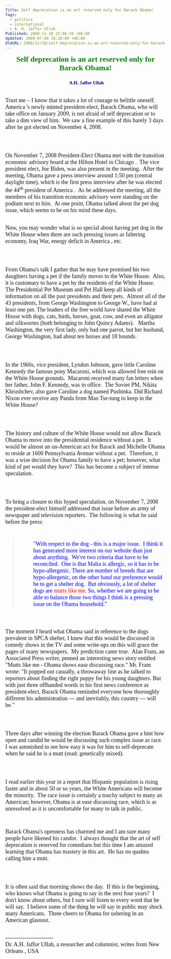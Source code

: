 ```yaml
---
Title: Self deprecation is an art reserved only for Barack Obama!
Tags:
  - politics
  - international
  - A. H. Jaffor Ullah
Published: 2008-11-10 22:06:39 +06:00
Updated: 2009-07-09 18:20:09 +06:00
OldURL: 2008/11/10/self-deprecation-is-an-art-reserved-only-for-barack-obama/
---
```



<p align="center" style="margin: 0in 0in 0pt"><font size="5" face="Garamond"><strong><font color="#008000">Self deprecation is an art reserved only for Barack Obama!</font></strong></font></p>
<p align="center" style="margin: 0in 0in 0pt">&nbsp;</p>
<p align="center" style="margin: 0in 0in 0pt"><span style="font-size: 8pt"><font size="5" face="Garamond"> </font></span><font size="4" color="#000080" face="Garamond"><span style="font-size: 11pt"><strong>A.H. Jaffor Ullah</strong></span></font></p>
<p align="center" style="margin: 0in 0in 0pt">&nbsp;</p>
<p style="margin: 0in 0in 0pt">&nbsp;</p>
<p style="margin: 0in 0in 0pt"><span style="font-size: 10pt"><script>        <!-- D(["mb","u003cfont faceu003d"Garamond"u003eu003cfont sizeu003d"4"u003eTrust me – I know that it takes a lot of courage to belittle oneself.u003cspanu003e  u003c/spanu003eAmerica 's newly minted president-elect, Barack Obama, who will take office on January 2009, is not afraid of self deprecation or to take a dim view of him.u003cspanu003e  u003c/spanu003eWe saw a fine example of this barely 3 days after he got elected on November 4, 2008.u003c/fontu003eu003c/fontu003eu003c/spanu003enu003cp styleu003d"margin:0in 0in 0pt"u003eu003cspan styleu003d"font-size:10pt"u003eu003cfont faceu003d"Garamond" sizeu003d"4"u003e u003c/fontu003eu003c/spanu003enu003cp styleu003d"margin:0in 0in 0pt"u003eu003cspan styleu003d"font-size:10pt"u003eu003cfont faceu003d"Garamond"u003eu003cfont sizeu003d"4"u003eOn November 7, 2008 President-Elect Obama met with the transition economic advisory board at the Hilton Hotel in Chicago .u003cspanu003e  u003c/spanu003eThe vice president elect, Joe Biden, was also present in the meeting.u003cspanu003e  u003c/spanu003eAfter the meeting, Obama gave a press interview around 1:50 pm (central daylight time), which is the first press interview after he was elected the 44u003csupu003ethu003c/supu003e president of America .u003cspanu003e  u003c/spanu003eAs he addressed the meeting, all the members of his transition economic advisory were standing on the podium next to him.u003cspanu003e  u003c/spanu003eAt one point, Obama talked about the pet dog issue, which seems to be on his mind these days.u003cspanu003e  u003c/spanu003eNow, you may wonder what is so special about having pet dog in the White House when there are such pressing issues as faltering economy, Iraq War, energy deficit inn America , etc.u003c/fontu003eu003c/fontu003eu003c/spanu003enu003cp styleu003d"margin:0in 0in 0pt"u003eu003cspan styleu003d"font-size:10pt"u003eu003cfont faceu003d"Garamond" sizeu003d"4"u003e u003c/fontu003eu003c/spanu003enu003cp styleu003d"margin:0in 0in 0pt"u003eu003cspan styleu003d"font-size:10pt"u003eu003cfont faceu003d"Garamond"u003eu003cfont sizeu003d"4"u003eFrom Obama's talk I gather that he may have promised his two daughters having a pet if the family moves to the White House.u003cspanu003e  u003c/spanu003eAlso, it is customary to have a pet by the residents of the White House.u003cspanu003e  u003c/spanu003eThe Presidential Pet Museum and Pet Hall keep all kinds of information on all the past presidents and their pets.u003cspanu003e  u003c/spanu003eAlmost all of the 43 presidents, from George Washington to George W., have had at least one pet. The leaders of the free world have shared the White House with dogs, cats, birds, horses, goat, cow, and even an alligator and silkworms (both belonging to John Quincy Adams).",1] );  //--></script><font size="4" face="Garamond">Trust me – I know that it takes a lot of courage to belittle oneself.  America 's newly minted president-elect, Barack Obama, who will take office on January 2009, is not afraid of self deprecation or to take a dim view of him.  We saw a fine example of this barely 3 days after he got elected on November 4, 2008.</font></span></p>
<p style="margin: 0in 0in 0pt">&nbsp;</p>
<p style="margin: 0in 0in 0pt">&nbsp;</p>
<p style="margin: 0in 0in 0pt">&nbsp;</p>
<p style="margin: 0in 0in 0pt">&nbsp;</p>
<p style="margin: 0in 0in 0pt"><span style="font-size: 10pt"><font size="4" face="Garamond">On November 7, 2008 President-Elect Obama met with the transition economic advisory board at the Hilton Hotel in Chicago .  The vice president elect, Joe Biden, was also present in the meeting.  After the meeting, Obama gave a press interview around 1:50 pm (central daylight time), which is the first press interview after he was elected the 44<sup>th</sup> president of America .  As he addressed the meeting, all the members of his transition economic advisory were standing on the podium next to him.  At one point, Obama talked about the pet dog issue, which seems to be on his mind these days.  </font></span></p>
<p style="margin: 0in 0in 0pt">&nbsp;</p>
<p style="margin: 0in 0in 0pt">&nbsp;</p>
<p style="margin: 0in 0in 0pt"><span style="font-size: 10pt"><font size="4" face="Garamond">Now, you may wonder what is so special about having pet dog in the White House when there are such pressing issues as faltering economy, Iraq War, energy deficit in America , etc.</font></span></p>
<p style="margin: 0in 0in 0pt">&nbsp;</p>
<p style="margin: 0in 0in 0pt">&nbsp;</p>
<p style="margin: 0in 0in 0pt">&nbsp;</p>
<p style="margin: 0in 0in 0pt">&nbsp;</p>
<p style="margin: 0in 0in 0pt"><span style="font-size: 10pt"><font size="4" face="Garamond">From Obama's talk I gather that he may have promised his two daughters having a pet if the family moves to the White House.  Also, it is customary to have a pet by the residents of the White House.  The Presidential Pet Museum and Pet Hall keep all kinds of information on all the past presidents and their pets.  Almost all of the 43 presidents, from George Washington to George W., have had at least one pet. The leaders of the free world have shared the White House with dogs, cats, birds, horses, goat, cow, and even an alligator and silkworms (both belonging to John Quincy Adams).<script>        <!-- D(["mb","u003cspanu003e  u003c/spanu003eMartha Washington, the very first lady, only had one parrot, but her husband, George Washington, had about ten horses and 18 hounds.u003c/fontu003eu003c/fontu003eu003c/spanu003enu003cp styleu003d"margin:0in 0in 0pt"u003eu003cspan styleu003d"font-size:10pt"u003eu003cfont faceu003d"Garamond" sizeu003d"4"u003e u003c/fontu003eu003c/spanu003enu003cp styleu003d"margin:0in 0in 0pt"u003eu003cspan styleu003d"font-size:10pt"u003eu003cfont faceu003d"Garamond"u003eu003cfont sizeu003d"4"u003eIn the 1960s, vice president, Lyndon Johnson, gave little Caroline Kennedy the famous pony Macaroni, which was allowed free rein on the White House grounds.u003cspanu003e  u003c/spanu003eMacaroni received many fan letters when her father, John F. Kennedy, was in office. u003cspanu003e u003c/spanu003eThe Soviet PM, Nikita Khrushchev, also gave Caroline a dog named Pushinka. Did Richard Nixon ever receive any Panda from Mao Tse-tung to keep in the White House? u003cspanu003e  u003c/spanu003eu003c/fontu003eu003c/fontu003eu003c/spanu003enu003cp styleu003d"margin:0in 0in 0pt"u003eu003cspan styleu003d"font-size:10pt"u003eu003cfont faceu003d"Garamond" sizeu003d"4"u003e u003c/fontu003eu003c/spanu003enu003cp styleu003d"margin:0in 0in 0pt"u003eu003cspan styleu003d"font-size:10pt"u003eu003cfont faceu003d"Garamond"u003eu003cfont sizeu003d"4"u003eThe history and culture of the White House would not allow Barack Obama to move into the presidential residence without a pet.u003cspanu003e  u003c/spanu003eIt would be almost an un-American act for Barack and Michelle Obama to reside at 1600 Pennsylvania Avenue without a pet.u003cspanu003e  u003c/spanu003eTherefore, it was a wise decision for Obama family to have a pet; however, what kind of pet would they have?u003cspanu003e  u003c/spanu003eThis has become a subject of intense speculation.u003c/fontu003eu003c/fontu003eu003c/spanu003enu003cp styleu003d"margin:0in 0in 0pt"u003eu003cspan styleu003d"font-size:10pt"u003eu003cfont faceu003d"Garamond" sizeu003d"4"u003e u003c/fontu003eu003c/spanu003enu003cp styleu003d"margin:0in 0in 0pt"u003eu003cspan styleu003d"font-size:10pt"u003eu003cfont faceu003d"Garamond"u003eu003cfont sizeu003d"4"u003eTo bring a closure to this hyped speculation, on November 7, 2008 the president-elect himself addressed that issue before an army of newspaper and television reporters.u003cspanu003e  u003c/spanu003eThe following is what he said before the press:u003c/fontu003eu003c/fontu003eu003c/spanu003enu003cp styleu003d"margin:0in 0in 0pt"u003eu003cspan styleu003d"font-size:10pt"u003eu003cfont faceu003d"Garamond" sizeu003d"4"u003e",1] );  //--></script>   Martha Washington, the very first lady, only had one parrot, but her husband, George Washington, had about ten horses and 18 hounds.</font></span></p>
<p style="margin: 0in 0in 0pt">&nbsp;</p>
<p style="margin: 0in 0in 0pt">&nbsp;</p>
<p style="margin: 0in 0in 0pt">&nbsp;</p>
<p style="margin: 0in 0in 0pt">&nbsp;</p>
<p style="margin: 0in 0in 0pt"><span style="font-size: 10pt"><font size="4" face="Garamond">In the 1960s, vice president, Lyndon Johnson, gave little Caroline Kennedy the famous pony Macaroni, which was allowed free rein on the White House grounds.  Macaroni received many fan letters when her father, John F. Kennedy, was in office.  The Soviet PM, Nikita Khrushchev, also gave Caroline a dog named Pushinka. Did Richard Nixon ever receive any Panda from Mao Tse-tung to keep in the White House?   </font></span></p>
<p style="margin: 0in 0in 0pt">&nbsp;</p>
<p style="margin: 0in 0in 0pt">&nbsp;</p>
<p style="margin: 0in 0in 0pt">&nbsp;</p>
<p style="margin: 0in 0in 0pt">&nbsp;</p>
<p style="margin: 0in 0in 0pt"><span style="font-size: 10pt"><font size="4" face="Garamond">The history and culture of the White House would not allow Barack Obama to move into the presidential residence without a pet.  It would be almost an un-American act for Barack and Michelle Obama to reside at 1600 Pennsylvania Avenue without a pet.  Therefore, it was a wise decision for Obama family to have a pet; however, what kind of pet would they have?  This has become a subject of intense speculation.</font></span></p>
<p style="margin: 0in 0in 0pt">&nbsp;</p>
<p style="margin: 0in 0in 0pt">&nbsp;</p>
<p style="margin: 0in 0in 0pt">&nbsp;</p>
<p style="margin: 0in 0in 0pt">&nbsp;</p>
<p style="margin: 0in 0in 0pt"><span style="font-size: 10pt"><font size="4" face="Garamond">To bring a closure to this hyped speculation, on November 7, 2008 the president-elect himself addressed that issue before an army of newspaper and television reporters.  The following is what he said before the press:</font></span></p>
<p style="margin: 0in 0in 0pt">&nbsp;</p>
<p style="margin: 0in 0in 0pt">&nbsp;</p>
<p style="margin: 0in 0in 0pt"><span style="font-size: 10pt"><font size="4" face="Garamond"><script>        <!-- D(["mb"," u003c/fontu003eu003c/spanu003enu003cp styleu003d"margin:0in 0in 0pt 0.5in"u003eu003cspan styleu003d"font-size:10pt"u003eu003cfont faceu003d"Garamond"u003eu003cfont sizeu003d"4"u003eu003cfont coloru003d"#0000ff"u003e"With respect to the dog - this is a major issue.u003cspanu003e  u003c/spanu003eI think it has generated more interest on our website than just about anything.u003cspanu003e  u003c/spanu003eWeu0026#39;ve two criteria that have to be reconciled.u003cspanu003e  u003c/spanu003eOne is that Malia is allergic, so it has to be hypo-allergenic. There are number of breeds that are hypo-allergenic, on the other hand our preference would be to get a shelter dog.u003cspanu003e  u003c/spanu003eBut obviously, a lot of shelter dogs are u003cfont coloru003d"#ff0000"u003emutts like meu003c/fontu003e. So, whether we are going to be able to balance those two things I think is a pressing issue on the Obama household."u003cspanu003e  u003c/spanu003eu003c/fontu003eu003c/fontu003eu003c/fontu003eu003c/spanu003enu003cp styleu003d"margin:0in 0in 0pt"u003eu003cspan styleu003d"font-size:10pt"u003eu003cfont faceu003d"Garamond" sizeu003d"4"u003e u003c/fontu003eu003c/spanu003enu003cp styleu003d"margin:0in 0in 0pt"u003eu003cspan styleu003d"font-size:10pt"u003eu003cfont faceu003d"Garamond"u003eu003cfont sizeu003d"4"u003eThe moment I heard what Obama said in reference to the dogs prevalent in SPCA shelter, I knew that this would be discussed in comedy shows in the TV and some write-ups on this will grace the pages of many newspapers.u003cspanu003e  u003c/spanu003eMy prediction came true.u003cspanu003e  u003c/spanu003eAlan Fram, an Associated Press writer, penned an interesting news story entitled "Mutts like me - Obama shows ease discussing race." Mr. Fram wrote: "It popped out casually, a throwaway line as he talked to reporters about finding the right puppy for his young daughters. But with just three offhanded words in his first news conference as president-elect, Barack Obama reminded everyone how thoroughly different his administration — and inevitably, this country — will be."u003c/fontu003eu003c/fontu003eu003c/spanu003enu003cp styleu003d"margin:0in 0in 0pt"u003eu003cspan styleu003d"font-size:10pt"u003eu003cfont faceu003d"Garamond" sizeu003d"4"u003e u003c/fontu003eu003c/spanu003enu003cp styleu003d"margin:0in 0in 0pt"u003eu003cspan styleu003d"font-size:10pt"u003eu003cfont faceu003d"Garamond"u003eu003cfont sizeu003d"4"u003eThree days after winning the election Barack Obama gave a hint how open and candid he would be discussing such complex issue as race.",1] );  //--></script></font></span></p>

<blockquote>
<p style="margin: 0in 0in 0pt 0.5in"><span style="font-size: 10pt"><font size="4" color="#0000ff" face="Garamond">"With respect to the dog - this is a major issue.  I think it has generated more interest on our website than just about anything.  We've two criteria that have to be reconciled.  One is that Malia is allergic, so it has to be hypo-allergenic. There are number of breeds that are hypo-allergenic, on the other hand our preference would be to get a shelter dog.  But obviously, a lot of shelter dogs are <font color="#ff0000">mutts like me</font>. So, whether we are going to be able to balance those two things I think is a pressing issue on the Obama household."  </font></span></p>
</blockquote>
<p style="margin: 0in 0in 0pt 0.5in">&nbsp;</p>
<p style="margin: 0in 0in 0pt 0.5in">&nbsp;</p>
<p style="margin: 0in 0in 0pt">&nbsp;</p>
<p style="margin: 0in 0in 0pt"><span style="font-size: 10pt"><font size="4" face="Garamond">The moment I heard what Obama said in reference to the dogs prevalent in SPCA shelter, I knew that this would be discussed in comedy shows in the TV and some write-ups on this will grace the pages of many newspapers.  My prediction came true.  Alan Fram, an Associated Press writer, penned an interesting news story entitled "Mutts like me - Obama shows ease discussing race." Mr. Fram wrote: "It popped out casually, a throwaway line as he talked to reporters about finding the right puppy for his young daughters. But with just three offhanded words in his first news conference as president-elect, Barack Obama reminded everyone how thoroughly different his administration — and inevitably, this country — will be."</font></span></p>
<p style="margin: 0in 0in 0pt">&nbsp;</p>
<p style="margin: 0in 0in 0pt">&nbsp;</p>
<p style="margin: 0in 0in 0pt">&nbsp;</p>
<p style="margin: 0in 0in 0pt">&nbsp;</p>
<p style="margin: 0in 0in 0pt"><span style="font-size: 10pt"><font size="4" face="Garamond">Three days after winning the election Barack Obama gave a hint how open and candid he would be discussing such complex issue as race.<script>        <!-- D(["mb","u003cspanu003e  u003c/spanu003eI was astonished to see how easy it was for him to self-deprecate when he said he is a mutt (read: genetically mixed).u003cspanu003e  u003c/spanu003eu003c/fontu003eu003c/fontu003eu003c/spanu003enu003cp styleu003d"margin:0in 0in 0pt"u003eu003cspan styleu003d"font-size:10pt"u003eu003cfont faceu003d"Garamond" sizeu003d"4"u003e u003c/fontu003eu003c/spanu003enu003cp styleu003d"margin:0in 0in 0pt"u003eu003cspan styleu003d"font-size:10pt"u003eu003cfont faceu003d"Garamond"u003eu003cfont sizeu003d"4"u003eI read earlier this year in a report that Hispanic population is rising faster and in about 50 or so years, the White Americans will become the minority.u003cspanu003e  u003c/spanu003eThe race issue is certainly a touchy subject to many an American; however, Obama is at ease discussing race, which is as unresolved as it is uncomfortable for many to talk in public.u003cspanu003e  u003c/spanu003eu003c/fontu003eu003c/fontu003eu003c/spanu003enu003cp styleu003d"margin:0in 0in 0pt"u003eu003cspan styleu003d"font-size:10pt"u003eu003cfont faceu003d"Garamond" sizeu003d"4"u003e u003c/fontu003eu003c/spanu003enu003cp styleu003d"margin:0in 0in 0pt"u003eu003cspan styleu003d"font-size:10pt"u003eu003cfont faceu003d"Garamond"u003eu003cfont sizeu003d"4"u003eBarack Obama's openness has charmed me and I am sure many people have likened his candor.u003cspanu003e  u003c/spanu003eI always thought that the art of self deprecation is reserved for comedians but this time I am amazed learning that Obama has mastery in this art.u003cspanu003e  u003c/spanu003eHe has no qualms calling him a mutt.u003cspanu003e  u003c/spanu003eu003c/fontu003eu003c/fontu003eu003c/spanu003enu003cp styleu003d"margin:0in 0in 0pt"u003eu003cspan styleu003d"font-size:10pt"u003eu003cfont faceu003d"Garamond" sizeu003d"4"u003e u003c/fontu003eu003c/spanu003enu003cp styleu003d"margin:0in 0in 0pt"u003eu003cspan styleu003d"font-size:10pt"u003eu003cfont faceu003d"Garamond"u003eu003cfont sizeu003d"4"u003eIt is often said that morning shows the day.u003cspanu003e  u003c/spanu003eIf this is the beginning, who knows what Obama is going to say in the next four years?u003cspanu003e  u003c/spanu003eI don't know about others, but I sure will listen to every word that he will say.u003cspanu003e  u003c/spanu003eI believe some of the thing he will say in public may shock many Americans.u003cspanu003e  u003c/spanu003eThree cheers to Obama for ushering in an American glasnost.u003cspanu003e  u003c/spanu003eu003c/fontu003eu003c/fontu003eu003c/spanu003enu003cp styleu003d"margin:0in 0in 0pt"u003eu003cspan styleu003d"font-size:10pt"u003eu003cfont faceu003d"Garamond"u003eu003cfont sizeu003d"4"u003e-------------------------",1] );  //--></script>   I was astonished to see how easy it was for him to self-deprecate when he said he is a mutt (read: genetically mixed).  </font></span></p>
<p style="margin: 0in 0in 0pt">&nbsp;</p>
<p style="margin: 0in 0in 0pt">&nbsp;</p>
<p style="margin: 0in 0in 0pt">&nbsp;</p>
<p style="margin: 0in 0in 0pt">&nbsp;</p>
<p style="margin: 0in 0in 0pt"><span style="font-size: 10pt"><font size="4" face="Garamond">I read earlier this year in a report that Hispanic population is rising faster and in about 50 or so years, the White Americans will become the minority.  The race issue is certainly a touchy subject to many an American; however, Obama is at ease discussing race, which is as unresolved as it is uncomfortable for many to talk in public.  </font></span></p>
<p style="margin: 0in 0in 0pt">&nbsp;</p>
<p style="margin: 0in 0in 0pt">&nbsp;</p>
<p style="margin: 0in 0in 0pt">&nbsp;</p>
<p style="margin: 0in 0in 0pt"><span style="font-size: 10pt"><font size="4" face="Garamond">Barack Obama's openness has charmed me and I am sure many people have likened his candor.  I always thought that the art of self deprecation is reserved for comedians but this time I am amazed learning that Obama has mastery in this art.  He has no qualms calling him a mutt.  </font></span></p>
<p style="margin: 0in 0in 0pt">&nbsp;</p>
<p style="margin: 0in 0in 0pt">&nbsp;</p>
<p style="margin: 0in 0in 0pt">&nbsp;</p>
<p style="margin: 0in 0in 0pt">&nbsp;</p>
<p style="margin: 0in 0in 0pt"><span style="font-size: 10pt"><font size="4" face="Garamond">It is often said that morning shows the day.  If this is the beginning, who knows what Obama is going to say in the next four years?  I don't know about others, but I sure will listen to every word that he will say.  I believe some of the thing he will say in public may shock many Americans.  Three cheers to Obama for ushering in an American glasnost.  </font></span></p>
<p style="margin: 0in 0in 0pt">&nbsp;</p>
<p style="margin: 0in 0in 0pt">&nbsp;</p>
<p style="margin: 0in 0in 0pt"><span style="font-size: 10pt"><font size="4" face="Garamond">-------------------------<script>        <!-- D(["mb","u003c/fontu003eu003c/fontu003eu003c/spanu003enu003cp styleu003d"margin:0in 0in 0pt"u003eu003cspan styleu003d"font-size:10pt"u003eu003cfont faceu003d"Garamond"u003eu003cfont sizeu003d"4"u003eDr. A.H. Jaffor Ullah, a researcher and columnist, writes from New Orleans , USAu003c/fontu003eu003c/fontu003eu003c/spanu003enu003cp styleu003d"margin:0in 0in 0pt"u003eu003cspan styleu003d"font-size:10pt"u003eu003cfont faceu003d"Garamond"u003eu003cfont sizeu003d"4"u003eu003cspanu003e  u003c/spanu003eu003cspanu003e    u003c/spanu003eu003cspanu003e u003c/spanu003eu003cspanu003e u003c/spanu003eu003cspanu003e            u003c/spanu003eu003cspanu003e u003c/spanu003eu003cspanu003e  u003c/spanu003eu003c/fontu003eu003c/fontu003eu003c/spanu003enu003cp styleu003d"margin:0in 0in 0pt 0.5in"u003eu003cspan styleu003d"font-size:10pt"u003eu003cfont faceu003d"Garamond" sizeu003d"4"u003e u003c/fontu003eu003c/spanu003enu003cp styleu003d"margin:0in 0in 0pt"u003eu003cspan styleu003d"font-size:10pt"u003eu003cfont faceu003d"Garamond"u003eu003cfont sizeu003d"4"u003eu003cspanu003e u003c/spanu003eu003c/fontu003eu003c/fontu003eu003c/spanu003enu003cp styleu003d"margin:0in 0in 0pt"u003eu003cspan styleu003d"font-size:10pt"u003eu003cfont faceu003d"Times New Roman"u003e u003c/fontu003eu003c/spanu003enu003cp styleu003d"margin:0in 0in 0pt"u003eu003cspan styleu003d"font-size:10pt"u003eu003cfont faceu003d"Times New Roman"u003e u003c/fontu003eu003c/spanu003enu003cp styleu003d"margin:0in 0in 0pt"u003eu003cspan styleu003d"font-size:10pt"u003eu003cfont faceu003d"Times New Roman"u003e u003c/fontu003eu003c/spanu003enu003cp styleu003d"margin:0in 0in 0pt"u003eu003cspan styleu003d"font-size:10pt"u003eu003cfont faceu003d"Times New Roman"u003e u003c/fontu003eu003c/spanu003enu003cp styleu003d"margin:0in 0in 0pt"u003eu003cspan styleu003d"font-size:10pt"u003eu003cfont faceu003d"Times New Roman"u003e u003c/fontu003eu003c/spanu003enu003cp styleu003d"margin:0in 0in 0pt"u003eu003cspan styleu003d"font-size:10pt"u003eu003cfont faceu003d"Times New Roman"u003e u003c/fontu003eu003c/spanu003enu003cp styleu003d"margin:0in 0in 0pt"u003eu003cspan styleu003d"font-size:10pt"u003eu003cfont faceu003d"Times New Roman"u003e u003c/fontu003eu003c/spanu003enu003cp styleu003d"margin:0in 0in 0pt"u003eu003cspan styleu003d"font-size:10pt"u003eu003cfont faceu003d"Times New Roman"u003e u003c/fontu003eu003c/spanu003enu003cp styleu003d"margin:0in 0in 0pt"u003eu003cspan styleu003d"font-size:10pt"u003eu003cfont faceu003d"Times New Roman"u003e u003c/fontu003eu003c/spanu003enu003cp styleu003d"margin:0in 0in 0pt"u003eu003cspan styleu003d"font-size:10pt"u003eu003cfont faceu003d"Times New Roman"u003e u003c/fontu003eu003c/spanu003enu003cp styleu003d"margin:0in 0in 0pt"u003eu003cspan styleu003d"font-size:10pt"u003eu003cfont faceu003d"Times New Roman"u003e u003c/fontu003eu003c/spanu003enu003cp styleu003d"margin:0in 0in 0pt"u003eu003cspan styleu003d"font-size:10pt"u003eu003cfont faceu003d"Times New Roman"u003e u003c/fontu003eu003c/spanu003enu003cp styleu003d"margin:0in 0in 0pt"u003eu003cspan styleu003d"font-size:10pt"u003eu003cfont faceu003d"Times New Roman"u003e u003c/fontu003eu003c/spanu003en",1] );  //--></script> </font></span></p>
<p style="margin: 0in 0in 0pt"><span style="font-size: 10pt"><font size="4" face="Garamond">Dr. A.H. Jaffor Ullah, a researcher and columnist, writes from New Orleans , USA</font></span></p>
